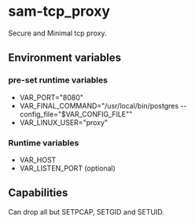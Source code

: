 # sam-tcp_proxy
Secure and Minimal tcp proxy.

## Environment variables
### pre-set runtime variables
* VAR_PORT="8080"
* VAR_FINAL_COMMAND="/usr/local/bin/postgres --config_file=\"\$VAR_CONFIG_FILE\""
* VAR_LINUX_USER="proxy"

### Runtime variables
* VAR_HOST
* VAR_LISTEN_PORT (optional)

## Capabilities
Can drop all but SETPCAP, SETGID and SETUID.

